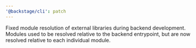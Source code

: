 ```yaml
---
'@backstage/cli': patch
---
```


Fixed module resolution of external libraries during backend development. Modules used to be resolved relative to the backend entrypoint, but are now resolved relative to each individual module.

